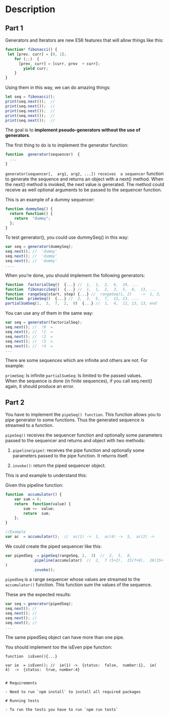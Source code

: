 # Description

## Part 1

Generators and Iterators are new ES6 features that will allow things like this:

```js
function* fibonacci() {
 let [prev, curr] = [0, 1];
    for (;;)  {
      [prev, curr] = [curr, prev  + curr];
        yield curr;
    }
}
```

Using them in this way, we can do amazing things:

```js
let seq = fibonacci();
print(seq.next());  //  
print(seq.next());  //  
print(seq.next());  //  
print(seq.next());  //  
print(seq.next());  //  
```

The goal is to **implement pseudo-generators without the use of generators**.

The first thing to do is to implement the generator function:

```js
function  generator(sequencer)  {
  ...
}
```

`generator(sequencer[,  arg1, arg2, ...]) receives  a sequencer` function to generate the sequence and returns an object with a next()
method. When the next() method is invoked, the next value is generated. The method could receive as well optional arguments to be passed to the sequencer function. </br>

This is an example of a dummy sequencer:


```js
function dummySeq() {
  return function() {
    return  "dummy";
  };
}
```

To test generator(), you could use dummySeq() in this  way:

```js
var seq = generator(dummySeq);
seq.next(); //  'dummy'
seq.next(); //  'dummy'
seq.next(); //  'dummy'
....
```

When you’re done, you should implement the following generators:

```js
function  factorialSeq()  {...} //  1,  1,  2,  6,  24, ...
function  fibonacciSeq()  {...} //  1,  1,  2,  3,  5,  8,  13, ...
function  rangeSeq(start, step) {...} //  rangeSeq(1, 2)    ->  1, 3,  5,  7,  ...
function  primeSeq()  {...} //  2,  3,  5,  7,  11, 13, ...
partialSumSeq(1,  3,  7,  2,  0)  {...} //  1,  4,  11, 13, 13, end
```

You can use any of  them  in  the same  way:


```js
var seq = generator(factorialSeq);
seq.next(); //  !0  = 
seq.next(); //  !1  = 
seq.next(); //  !2  = 
seq.next(); //  !3  = 
seq.next(); //  !4  = 
...
```

There are some sequences which are infinite and others are not. For example:

`primeSeq`: Is infinite
`partialSumSeq`:  Is limited to the passed values. </br>
When the sequence is done (in finite sequences), if you call seq.next() again, it should produce an error.

## Part 2

You have to implement the `pipeSeq() function`. This function allows you to pipe generator to some functions. Thus the generated sequence is streamed to a function.

`pipeSeq()` receives the sequencer function and optionally some parameters passed to the sequencer and returns and object with two methods:

1. `pipeline(pipe)`: receives the pipe function and optionally some parameters passed to the pipe function. It returns itself.

2. `invoke()`: return the piped sequencer object.


This  is  and example to  understand  this: </br>

Given this  pipeline  function:

``` js
function  accumulator() {
    var sum = 0;
    return  function(value) {
        sum +=  value;
        return  sum;
    };
}
```
``` js
//Example
var ac  = accumulator();  //  ac(1) ->  1,  ac(4) ->  5,  ac(2) ->  
```

We  could create  the piped sequencer like  this:

```js
var pipedSeq  = pipeSeq(rangeSeq, 2,  3)  //  2,  5,  8,  
            .pipeline(accumulator)  //  2,  7 (5+2),  15(7+8),  26(15+
)
            .invoke();
```


`pipedSeq` is a range sequencer whose values are streamed to the </br>
`accumulator()` function. This function sum the values of the sequence.


These are the expected  results:

```js
var seq = generator(pipedSeq);
seq.next(); //  
seq.next(); //  
seq.next(); //  
seq.next(); //  
...
```
The same pipedSeq object can have more than one pipe.

You should  implement too the isEven pipe function:

```
function  isEven(){...}
```
```
var ie  = isEven(); //  ie(1) ->  {status:  false,  number:1},  ie(
4)  ->  {status:  true, number:4}


# Requirements

- Need to run `npm install` to install all required packages

# Running tests

- To run the tests you have to run `npm run tests`

